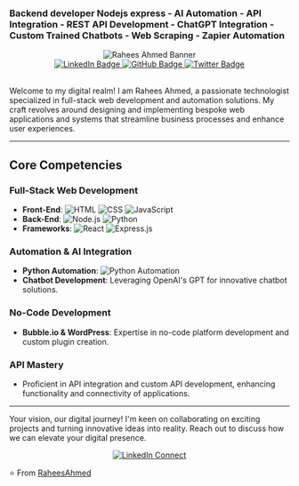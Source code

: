 ### Backend developer Nodejs express - AI Automation - API Integration - REST API Development - ChatGPT Integration - Custom Trained Chatbots - Web Scraping - Zapier Automation

<div align="center">
    <img src="https://www.synergisticit.com/wp-content/uploads/2021/10/Jacksonville-Banner-mern-stack-training.jpg" alt="Rahees Ahmed Banner">
</div>

<div align="center">
    <a href="https://www.linkedin.com/in/rahees-ahmed/">
        <img src="https://img.shields.io/badge/LinkedIn-0077B5?style=for-the-badge&logo=linkedin&logoColor=white" alt="LinkedIn Badge">
    </a>
    <a href="#github-link">
        <img src="https://img.shields.io/badge/GitHub-100000?style=for-the-badge&logo=github&logoColor=white" alt="GitHub Badge">
    </a>
    <a href="#twitter-link">
        <img src="https://img.shields.io/badge/Twitter-1DA1F2?style=for-the-badge&logo=twitter&logoColor=white" alt="Twitter Badge">
    </a>
</div>

<br>

Welcome to my digital realm! I am Rahees Ahmed, a passionate technologist specialized in full-stack web development and automation solutions. My craft revolves around designing and implementing bespoke web applications and systems that streamline business processes and enhance user experiences.

---

## Core Competencies

### Full-Stack Web Development
- **Front-End**: ![HTML](https://img.shields.io/badge/HTML5-E34F26?style=flat-square&logo=html5&logoColor=white) ![CSS](https://img.shields.io/badge/CSS3-1572B6?style=flat-square&logo=css3&logoColor=white) ![JavaScript](https://img.shields.io/badge/JavaScript-F7DF1E?style=flat-square&logo=javascript&logoColor=black)
- **Back-End**: ![Node.js](https://img.shields.io/badge/Node.js-339933?style=flat-square&logo=nodedotjs&logoColor=white) ![Python](https://img.shields.io/badge/Python-3776AB?style=flat-square&logo=python&logoColor=white)
- **Frameworks**: ![React](https://img.shields.io/badge/React-20232A?style=flat-square&logo=react&logoColor=61DAFB) ![Express.js](https://img.shields.io/badge/Express.js-000000?style=flat-square&logo=express&logoColor=white)

### Automation & AI Integration
- **Python Automation**: ![Python Automation](https://img.shields.io/badge/Automation-3776AB?style=flat-square&logo=python&logoColor=white)
- **Chatbot Development**: Leveraging OpenAI's GPT for innovative chatbot solutions.

### No-Code Development
- **Bubble.io & WordPress**: Expertise in no-code platform development and custom plugin creation.

### API Mastery
- Proficient in API integration and custom API development, enhancing functionality and connectivity of applications.

---

Your vision, our digital journey! I'm keen on collaborating on exciting projects and turning innovative ideas into reality. Reach out to discuss how we can elevate your digital presence.

<div align="center">
    <a href="https://www.linkedin.com/in/rahees-ahmed/">
        <img src="https://img.shields.io/badge/Connect-0077B5?style=for-the-badge&logo=linkedin&logoColor=white" alt="LinkedIn Connect">
    </a>
</div>

⭐️ From [RaheesAhmed](https://github.com/RaheesAhmed)
